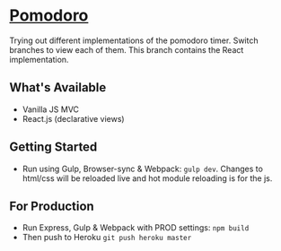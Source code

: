 # [Pomodoro](https://pomodoro-react.herokuapp.com/)

Trying out different implementations of the pomodoro timer. Switch branches to view each of them.
This branch contains the React implementation.

## What's Available
- Vanilla JS MVC
- React.js (declarative views)

## Getting Started
- Run using Gulp, Browser-sync & Webpack: `gulp dev`. Changes to html/css will be reloaded live and hot module reloading is for the js.

## For Production
- Run Express, Gulp & Webpack with PROD settings: `npm build`
- Then push to Heroku `git push heroku master`
